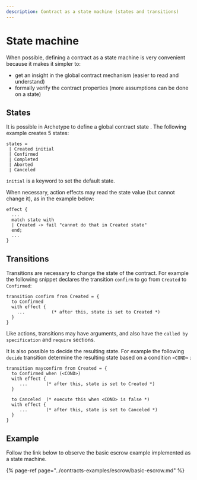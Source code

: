 ```yaml
---
description: Contract as a state machine (states and transitions)
---
```


# State machine

When possible, defining a contract as a state machine is very convenient because it makes it simpler to:

* get an insight in the global contract mechanism \(easier to read and understand\)
* formally verify the contract properties \(more assumptions can be done on a state\) 

## States

It is possible in Archetype to define a global contract state . The following example creates 5 states:

```text
states = 
 | Created initial
 | Confirmed
 | Completed
 | Aborted
 | Canceled
```

`initial` is a keyword to set the default state.

When necessary, action effects may read the state value \(but cannot change it\), as in the example below:

```text
effect {
  ...
  match state with
  | Created -> fail "cannot do that in Created state"
  end;  
  ...
}
```

## Transitions

Transitions are necessary to change the state of the contract. For example the following snippet declares the transition `confirm` to go from `Created` to `Confirmed`:

```text
transition confirm from Created = {
  to Confirmed 
  with effect {
    ...          (* after this, state is set to Created *)
  }
}
```

Like actions, transitions may have arguments, and also have the `called by` `specification` and `require`  sections.

It is also possible to decide the resulting state. For example the following `decide` transition determine the resulting state based on a condition `<COND>` :

```text
transition mayconfirm from Created = {
  to Confirmed when (<COND>)
  with effect {
     ...       (* after this, state is set to Created *)
  }
  
  to Canceled  (* execute this when <COND> is false *)
  with effect {
     ...       (* after this, state is set to Canceled *)
  } 
}
```

## Example

Follow the link below to observe the basic escrow example implemented as a state machine.

{% page-ref page="../contracts-examples/escrow/basic-escrow.md" %}

